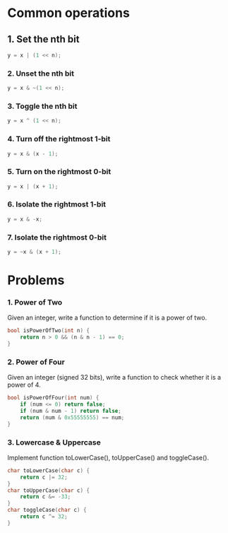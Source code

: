 # Common operations

## 1. Set the nth bit

```c++
y = x | (1 << n);
```

### 2. Unset the nth bit
```c++
y = x & ~(1 << n);
```

### 3. Toggle the nth bit
```c++
y = x ^ (1 << n);
```

### 4. Turn off the rightmost 1-bit
```c++
y = x & (x - 1);
```

### 5. Turn on the rightmost 0-bit
```c++
y = x | (x + 1);
```

### 6. Isolate the rightmost 1-bit
```c++
y = x & -x;
```

### 7. Isolate the rightmost 0-bit
```c++
y = ~x & (x + 1);
```

# Problems

### 1. Power of Two
Given an integer, write a function to determine if it is a power of two.
```c++
bool isPowerOfTwo(int n) {
    return n > 0 && (n & n - 1) == 0;
}
```

### 2. Power of Four
Given an integer (signed 32 bits), write a function to check whether it is a power of 4.
```c++
bool isPowerOfFour(int num) {
    if (num <= 0) return false;
    if (num & num - 1) return false;
    return (num & 0x55555555) == num;
}
```

### 3. Lowercase & Uppercase
Implement function toLowerCase(), toUpperCase() and toggleCase().
```c++
char toLowerCase(char c) {
    return c |= 32;
}
char toUpperCase(char c) {
    return c &= -33;
}
char toggleCase(char c) {
    return c ^= 32;
}
```
